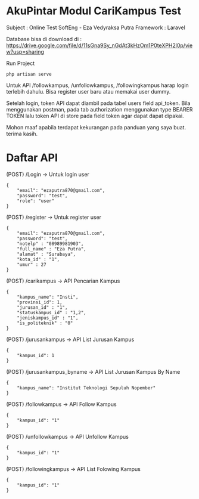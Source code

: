 # AkuPintar Modul CariKampus Test

Subject : Online Test SoftEng - Eza Vedyraksa Putra
Framework : Laravel 

Database bisa di download di : https://drive.google.com/file/d/11sGna9Sy_nGdAt3kHzOm1P0teXPH2l0p/view?usp=sharing

Run Project 
```
php artisan serve
```

Untuk API /followkampus, /unfollowkampus, /followingkampus harap login terlebih dahulu. Bisa register user baru atau memakai user dummy.

Setelah login, token API dapat diambil pada tabel users field api_token. Bila menggunakan postman, pada tab authorization menggunakan type BEARER TOKEN lalu token API di store pada field token agar dapat dapat dipakai.

Mohon maaf apabila terdapat kekurangan pada panduan yang saya buat. terima kasih.

# Daftar API
(POST) /Login -> Untuk login user
```
{
    "email": "ezaputra870@gmail.com",
    "password": "test",
    "role": "user"
}
```

(POST) /register -> Untuk register user
```
{
    "email": "ezaputra870@gmail.com",
    "password": "test",
    "notelp" : "08989981903",
    "full_name" : "Eza Putra",
    "alamat" : "Surabaya",
    "kota_id" : "1",
    "umur" : 27
}
```

(POST) /carikampus -> API Pencarian Kampus
```
{
    "kampus_name": "Insti",
    "provinsi_id": 1,
    "jurusan_id" : "1",
    "statuskampus_id" : "1,2",
    "jeniskampus_id" : "1",
    "is_politeknik" : "0"
}
```

(POST) /jurusankampus -> API List Jurusan Kampus
```
{
    "kampus_id": 1
}
```

(POST) /jurusankampus_byname -> API List Jurusan Kampus By Name
```
{
    "kampus_name": "Institut Teknologi Sepuluh Nopember"
}
```

(POST) /followkampus -> API Follow Kampus
```
{
    "kampus_id": "1"
}
```

(POST) /unfollowkampus -> API Unfollow Kampus
```
{
    "kampus_id": "1"
}
```

(POST) /followingkampus -> API List Folowing Kampus
```
{
    "kampus_id": "1"
}
```
